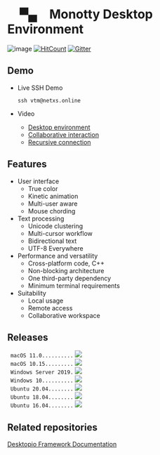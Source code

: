 #  ▀▄ Monotty Desktop Environment

![image](https://dice.netxs.online/cloud/vtm/mde_banner_v1.06.png)
[![HitCount](https://views.whatilearened.today/views/github/netxs-group/VTM.svg)](https://github.com/netxs-group/VTM)
[![Gitter](https://badges.gitter.im/netxs-group/VTM.svg)](https://gitter.im/netxs-group/VTM?utm_source=badge&utm_medium=badge&utm_campaign=pr-badge)

## Demo

- Live SSH Demo  
    
     `ssh vtm@netxs.online`  
      
- Video
  - [Desktop environment](https://youtu.be/fLumnSctakY)
  - [Collaborative interaction](https://youtu.be/0zU4e5Vam8c)
  - [Recursive connection](https://youtu.be/Fm5X75sO62c)

## Features

- User interface
  - True color
  - Kinetic animation
  - Multi-user aware
  - Mouse chording  
- Text processing
  - Unicode clustering
  - Multi-cursor workflow
  - Bidirectional text
  - UTF-8 Everywhere
- Performance and versatility
  - Cross-platform code, C++
  - Non-blocking architecture
  - One third-party dependency
  - Minimum terminal requirements
- Suitability
  - Local usage
  - Remote access
  - Сollaborative workspace

## Releases

` macOS 11.0..........` [![](https://dice.netxs.online/cloud/vtm/status/macos-11.0)](https://github.com/netxs-group/VTM/releases)  
` macOS 10.15.........` [![](https://dice.netxs.online/cloud/vtm/status/macos-10.15)](https://github.com/netxs-group/VTM/releases)  
` Windows Server 2019.` [![](https://dice.netxs.online/cloud/vtm/status/windows-2019)](https://github.com/netxs-group/VTM/releases)  
` Windows 10..........` [![](https://dice.netxs.online/cloud/vtm/status/windows-10)](https://github.com/netxs-group/VTM/releases)  
` Ubuntu 20.04........` [![](https://dice.netxs.online/cloud/vtm/status/ubuntu-20)](https://github.com/netxs-group/VTM/releases)  
` Ubuntu 18.04........` [![](https://dice.netxs.online/cloud/vtm/status/ubuntu-18)](https://github.com/netxs-group/VTM/releases)  
` Ubuntu 16.04........` [![](https://dice.netxs.online/cloud/vtm/status/ubuntu-16)](https://github.com/netxs-group/VTM/releases)  

## Related repositories

[Desktopio Framework Documentation](https://github.com/netxs-group/Desktopio-Docs)
